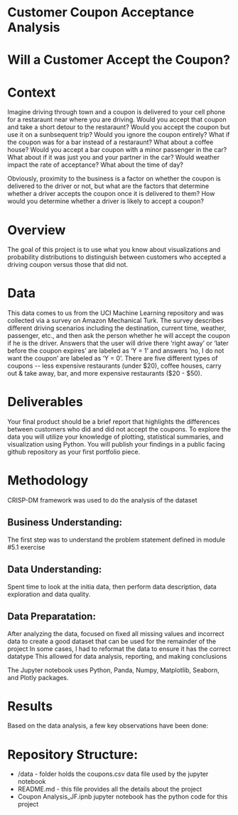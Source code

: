 # Customer Coupon Acceptance Analysis

# Will a Customer Accept the Coupon?
# Context

Imagine driving through town and a coupon is delivered to your cell phone for a restaraunt near where you are driving. Would you accept that coupon and take a short detour to the restaraunt? Would you accept the coupon but use it on a sunbsequent trip? Would you ignore the coupon entirely? What if the coupon was for a bar instead of a restaraunt? What about a coffee house? Would you accept a bar coupon with a minor passenger in the car? What about if it was just you and your partner in the car? Would weather impact the rate of acceptance? What about the time of day?

Obviously, proximity to the business is a factor on whether the coupon is delivered to the driver or not, but what are the factors that determine whether a driver accepts the coupon once it is delivered to them? How would you determine whether a driver is likely to accept a coupon?

# Overview

The goal of this project is to use what you know about visualizations and probability distributions to distinguish between customers who accepted a driving coupon versus those that did not.

# Data

This data comes to us from the UCI Machine Learning repository and was collected via a survey on Amazon Mechanical Turk. The survey describes different driving scenarios including the destination, current time, weather, passenger, etc., and then ask the person whether he will accept the coupon if he is the driver. Answers that the user will drive there ‘right away’ or ‘later before the coupon expires’ are labeled as ‘Y = 1’ and answers ‘no, I do not want the coupon’ are labeled as ‘Y = 0’. There are five different types of coupons -- less expensive restaurants (under $20), coffee houses, carry out & take away, bar, and more expensive restaurants ($20 - $50).

# Deliverables

Your final product should be a brief report that highlights the differences between customers who did and did not accept the coupons. To explore the data you will utilize your knowledge of plotting, statistical summaries, and visualization using Python. You will publish your findings in a public facing github repository as your first portfolio piece.

# Methodology

CRISP-DM framework was used to do the analysis of the dataset

## Business Understanding: 
The first step was to understand the problem statement defined in module #5.1 exercise
## Data Understanding: 
Spent time to look at the initia data, then perform data description, data exploration and data quality. 
## Data Preparatation:
After analyzing the data, focused on fixed all missing values and incorrect data to create a good dataset that can be used for the remainder of the project
In some cases, I had to reformat the data to ensure it has the correct datatype
This allowed for data analysis, reporting, and making conclusions

The Jupyter notebook uses Python, Panda, Numpy, Matplotlib, Seaborn, and Plotly packages.

# Results
Based on the data analysis, a few key observations have been done:


# Repository Structure: 
- /data - folder holds the coupons.csv data file used by the jupyter notebook
- README.md - this file provides all the details about the project
- Coupon Analysis_JF.ipnb jupyter notebook has the python code for this project
